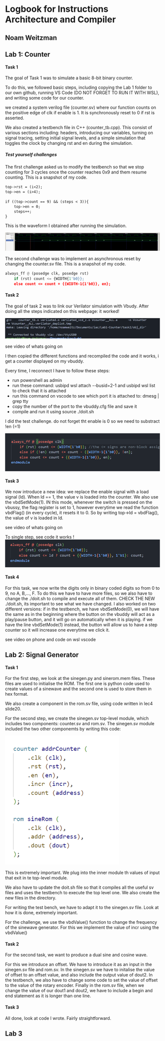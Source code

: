 # Logbook for Instructions Architecture and Compiler

## Noam Weitzman 

## Lab 1: Counter

#### Task 1
The goal of Task 1 was to simulate a basic 8-bit binary counter. 

To do this, we followed basic steps, including copying the Lab 1 folder to our own github, running VS Code (DO NOT FORGET TO RUN IT WITH WSL), and writing some code for our counter. 

we created a system verilog file (counter.sv) where our function counts on the positive edge of clk if enable is 1.  It is synchronously reset to 0 if rst is asserted.

We also created a testbench file in C++ (counter_tb.cpp). This consist of various sections including: headers, introducing our variables, turning on signal tracing, setting initial signal levels, and a simple simulation that toggles the clock by changing rst and en during the simulation. 

##### Test yourself challenges

The first challenge asked us to modify the testbench so that we stop counting for 3 cycles once the counter reaches 0x9 and them resume counting. This is a snapshot of my code. 

```Pyhton
top->rst = (i<2);
top->en = (i>4);

if ((top->count == 9) && (steps < 3)){
    top->en = 0;
    steps++;
}
```

This is the waveform I obtained after running the simulation.

![Waveform simulation](/Images/Waveform1-lab1-task1.png)


The second challenge was to implement an asynchronous reset by changing the counter.sv file. This is a snapshot of my code.

```Python
always_ff @ (posedge clk, posedge rst)
    if (rst) count <= {WIDTH{1'b0}};
    else count <= count + {{WIDTH-1{1'b0}}, en};
```

#### Task 2
The goal of task 2 was to link our Verilator simulation with Vbudy.
After doing all the steps indicated on this webpage: it worked! 

![Vbuddy Connected](/Images/vbuddy%20connected.png)

see video of whats going on

I then copied the different functions and recompiled the code and it works, i get a counter displayed on my vbuddy. 

Every time, I reconnect I have to follow these steps: 
* run powershell as admin
* run these command: usbipd wsl attach --busid=2-1 and usbipd wsl list to check that it is attached
* run this command on vscode to see which port it is attached to:  dmesg | grep tty
* copy the number of the port to the vbuddy.cfg file and save it
* compile and run it using source ./doit.sh

I did the test challenge. do not forget tht enable is 0 so we need to substract !en (=1)

![Challenge](/Images/Test%20yourself%20challenge%20task2-lab1.png)

#### Task 3
We now introduce a new idea: we replace the enable signal with a load signal (ld). When ld == 1, the value v is loaded into the counter. We also use the vbdSetMode(1). IN this mode, whenever the switch is pressed on the vbussy, the flag register is set to 1, however everytime we read the function vbdFlag() (in every cycle), it resets it to 0. So by writing top->ld = vbdFlag(), the value of v is loaded in ld.

see video of whats going on

To single step, see code it works !
![Single Stepping](/Images/Single%20Stepping%20Lab1%20task3.png)

#### Task 4
For this task, we now write the digits only in binary coded digits so from 0 to 9, no A, B,..., F. 
To do this we have to have more files, so we also have to change the ./doit.sh to compile and execute all of them. CHECK THE NEW ./doit.sh, its important to see what we have changed. 
I also worked on two different versions: if in the testbench, we have vbdSetMode(0), we will have the same as in the beginning where the button on the vbuddy will act as a play/pause button, and it will go on automatically when it is playing. if we have the line vbdSetMode(1) instead, the button will allow us to have a step counter so it will increase one everytime we click it. 

see video on phone and code on wsl vscode

## Lab 2: Signal Generator

#### Task 1

For the first step, we look at the sinegen.py and sinerom.mem files. These files are used to initialise the ROM. The first one is python code used to create values of a sinewave and the second one is used to store them in hex format. 

We also create a component in the rom.sv file, using code written in lec4 slide20.

For the second step, we create the sinegen.sv top-level module, which includes two components: counter.sv and rom.sv. The sinegen.sv module included the two other componemts by writing this code:

![including modules](/Images/including%20modules%20in%20the%20toplevel%20module.png)

This is extremely important. We plug into the inner module th values of input that exit in te top-level module.

We also have to update the doit.sh file so that it compiles all the useful sv files and uses the testbench to execute the top level one. We also create the new files in the directory.

For writing the test bench, we have to adapt it to the sinegen.sv file. Look at how it is done, extremely important. 

For the challenge, we use the vbdValue() function to change the frequency of the sinewave generator. For this we implement the value of incr using the vbdValue()

#### Task 2

For the second task, we want to produce a dual sine and cosine wave.

For this we introduce an offset. We have to introduce it as an input in the sinegen.sv file and rom.sv. In the sinegen.sv we have to initalise the value of offset to an offset value, and also include the output value of dout2. In the testbench, we also have to change some code to set the value of offset to the value of the rotary encoder. Finally in the rom.sv file, when we change the value of our dout1 and dout2, we have to include a begin and end statement as it is longer than one line.

#### Task 3

All done, look at code I wrote. Fairly straightforward.


## Lab 3